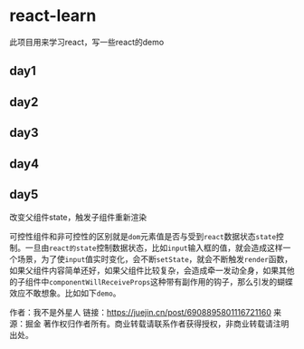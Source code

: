 # react-learn

此项目用来学习react，写一些react的demo

## day1



## day2



## day3



## day4



## day5

改变父组件state，触发子组件重新渲染



可控性组件和非可控性的区别就是`dom`元素值是否与受到`react`数据状态`state`控制。一旦由`react的state`控制数据状态，比如`input`输入框的值，就会造成这样一个场景，为了使`input`值实时变化，会不断`setState`，就会不断触发`render`函数，如果父组件内容简单还好，如果父组件比较复杂，会造成牵一发动全身，如果其他的子组件中`componentWillReceiveProps`这种带有副作用的钩子，那么引发的蝴蝶效应不敢想象。比如如下`demo`。


作者：我不是外星人
链接：https://juejin.cn/post/6908895801116721160
来源：掘金
著作权归作者所有。商业转载请联系作者获得授权，非商业转载请注明出处。